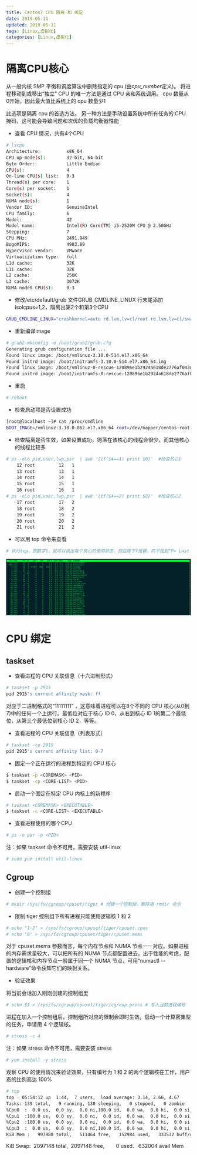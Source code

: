 ```yaml
---
title: Centos7 CPU 隔离 和 绑定
date: 2019-05-11
updated: 2019-05-11
tags: [Linux,虚拟化]
categories: [Linux,虚拟化]
---
```


# 隔离CPU核心

从一般内核 SMP 平衡和调度算法中删除指定的 cpu (由*cpu_number*定义)。 将进程移动到或移出“独立” CPU 的唯一方法是通过 CPU 亲和系统调用。 cpu 数量从0开始，因此最大值比系统上的 cpu 数量少1

此选项是隔离 cpu 的首选方法。 另一种方法是手动设置系统中所有任务的 CPU 掩码，这可能会导致问题和次优的负载均衡器性能

<!-- more -->

* 查看 CPU 情况，共有4个CPU
```bash
# lscpu
Architecture:          x86_64
CPU op-mode(s):        32-bit, 64-bit
Byte Order:            Little Endian
CPU(s):                4
On-line CPU(s) list:   0-3
Thread(s) per core:    1
Core(s) per socket:    1
Socket(s):             4
NUMA node(s):          1
Vendor ID:             GenuineIntel
CPU family:            6
Model:                 42
Model name:            Intel(R) Core(TM) i5-2520M CPU @ 2.50GHz
Stepping:              7
CPU MHz:               2491.949
BogoMIPS:              4983.89
Hypervisor vendor:     VMware
Virtualization type:   full
L1d cache:             32K
L1i cache:             32K
L2 cache:              256K
L3 cache:              3072K
NUMA node0 CPU(s):     0-3
```
* 修改/etc/default/grub 文件GRUB_CMDLINE_LINUX  行末尾添加 isolcpus=1,2，隔离出第2个和第3个CPU
```bash
GRUB_CMDLINE_LINUX="crashkernel=auto rd.lvm.lv=cl/root rd.lvm.lv=cl/swap  rhgb quiet  isolcpus=2,3"
```
* 重新编译image
```bash
# grub2-mkconfig -o /boot/grub2/grub.cfg
Generating grub configuration file ...
Found linux image: /boot/vmlinuz-3.10.0-514.el7.x86_64
Found initrd image: /boot/initramfs-3.10.0-514.el7.x86_64.img
Found linux image: /boot/vmlinuz-0-rescue-120896e1b2924a618de2776af043d4dc
Found initrd image: /boot/initramfs-0-rescue-120896e1b2924a618de2776af043d4dc.img
```
* 重启
```bash
# reboot
```
* 检查启动项是否设置成功
```bash
[root@localhost ~]# cat /proc/cmdline
BOOT_IMAGE=/vmlinuz-3.10.0-862.el7.x86_64 root=/dev/mapper/centos-root ro crashkernel=auto rd.lvm.lv=centos/root rd.lvm.lv=centos/swap rhgb quiet LANG=en_US.UTF-8 isolcpus=1,2
```
* 检查隔离是否生效，如果设置成功，则落在该核心的线程会很少，而其他核心的线程比较多
```bash
# ps -eLo pid,user,lwp,psr  | awk '{if($4==1) print $0}'  #检查核心1
    12 root         12   1
    13 root         13   1
    14 root         14   1
    15 root         15   1
    16 root         16   1
# ps -eLo pid,user,lwp,psr  | awk '{if($4==2) print $0}'  #检查核心2
    17 root         17   2
    18 root         18   2
    19 root         19   2
    20 root         20   2
    21 root         21   2
```
* 可以用 top 命令来查看
```bash
# 执行top，按数字1，就可以调出每个核心的使用状态，然后按下f按键，向下找到"P= Last Used Cpu (SMP)"这一行，按下空格或者'd'，再按q按键返回，就可以看到每个线程具体落在哪个核心上面（最后一项P）
```
![图片](https://raw.githubusercontent.com/geekspeng/geekspeng.github.io/develop/source/images/kbaHP99nZvYr4bEk.png!thumbnail)

# CPU 绑定

## taskset

* 查看进程的 CPU 关联信息（十六进制形式）
```bash
# taskset -p 2915
pid 2915's current affinity mask: ff
```
对应于二进制格式的“11111111” ，这意味着进程可以在8个不同的 CPU 核心(从0到7)中的任何一个上运行。最低位对应于核心 ID 0，从右到核心 ID 1的第二个最低位，从第三个最低位到核心 ID 2，等等。
* 查看进程的 CPU 关联信息（列表形式）
```bash
# taskset -cp 2915
pid 2915's current affinity list: 0-7
```
* 固定一个正在运行的进程到特定的 CPU 核心
```bash
$ taskset -p <COREMASK> <PID>
$ taskset -cp <CORE-LIST> <PID>
```
* 启动一个固定在特定 CPU 内核上的新程序
```bash
# taskset <COREMASK> <EXECUTABLE>
$ taskset -c <CORE-LIST> <EXECUTABLE>
```
* 查看进程使用的哪个CPU
```bash
# ps -o psr -p <PID>
```
注：如果 taskset 命令不可用，需要安装 util-linux

```bash
# sudo yum install util-linux
```
## Cgroup

* 创建一个控制组
```bash
# mkdir /sys/fs/cgroup/cpuset/tiger # 创建一个控制组，删除用 rmdir 命令
```
* 限制 tiger 控制组下所有进程只能使用逻辑核 1 和 2
```bash
# echo "1-2" > /sys/fs/cgroup/cpuset/tiger/cpuset.cpus
# echo "0" > /sys/fs/cgroup/cpuset/tiger/cpuset.mems
```
对于 cpuset.mems 参数而言，每个内存节点和 NUMA 节点一一对应。如果进程的内存需求量较大，可以把所有的 NUMA 节点都配置进去。出于性能的考虑，配置的逻辑核和内存节点一般属于同一个 NUMA 节点，可用“numactl --hardware”命令获知它们的映射关系。

* 验证效果

将当前会话加入刚刚创建的控制组里

```bash
# echo $$ > /sys/fs/cgroup/cpuset/tiger/cgroup.procs # 写入当前进程编号
```
进程在加入一个控制组后，控制组所对应的限制会即时生效。启动一个计算密集型的任务，申请用 4 个逻辑核。

```bash
# stress -c 4
```
注：如果 stress 命令不可用，需要安装 stress

```bash
# yum install -y stress
```
观察 CPU 的使用情况来验证效果，只有编号为 1 和 2 的两个逻辑核在工作，用户态的比例高达 100%

```bash
# top
top - 05:54:12 up  1:44,  7 users,  load average: 3.14, 2.66, 4.67
Tasks: 139 total,   9 running, 130 sleeping,   0 stopped,   0 zombie
%Cpu0  :  0.0 us,  0.0 sy,  0.0 ni,100.0 id,  0.0 wa,  0.0 hi,  0.0 si,  0.0 st
%Cpu1  :100.0 us,  0.0 sy,  0.0 ni,  0.0 id,  0.0 wa,  0.0 hi,  0.0 si,  0.0 st
%Cpu2  :100.0 us,  0.0 sy,  0.0 ni,  0.0 id,  0.0 wa,  0.0 hi,  0.0 si,  0.0 st
%Cpu3  :  0.0 us,  0.0 sy,  0.0 ni,100.0 id,  0.0 wa,  0.0 hi,  0.0 si,  0.0 st
KiB Mem :   997980 total,   511464 free,   152984 used,   333532 buff/cache
```
KiB Swap:  2097148 total,  2097148 free,        0 used.   632004 avail Mem

